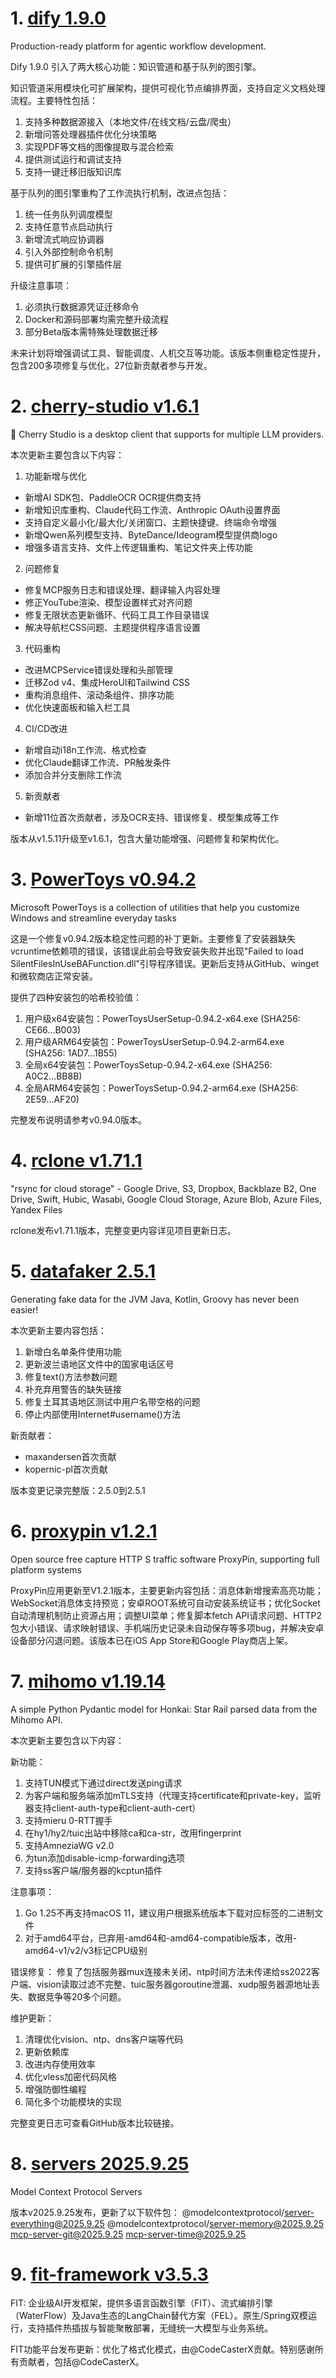 
# 1. [dify 1.9.0](https://github.com/langgenius/dify/releases/tag/1.9.0)  
Production-ready platform for agentic workflow development.

Dify 1.9.0 引入了两大核心功能：知识管道和基于队列的图引擎。

知识管道采用模块化可扩展架构，提供可视化节点编排界面，支持自定义文档处理流程。主要特性包括：
1. 支持多种数据源接入（本地文件/在线文档/云盘/爬虫）
2. 新增问答处理器插件优化分块策略
3. 实现PDF等文档的图像提取与混合检索
4. 提供测试运行和调试支持
5. 支持一键迁移旧版知识库

基于队列的图引擎重构了工作流执行机制，改进点包括：
1. 统一任务队列调度模型
2. 支持任意节点启动执行
3. 新增流式响应协调器
4. 引入外部控制命令机制
5. 提供可扩展的引擎插件层

升级注意事项：
1. 必须执行数据源凭证迁移命令
2. Docker和源码部署均需完整升级流程
3. 部分Beta版本需特殊处理数据迁移

未来计划将增强调试工具、智能调度、人机交互等功能。该版本侧重稳定性提升，包含200多项修复与优化，27位新贡献者参与开发。

# 2. [cherry-studio v1.6.1](https://github.com/CherryHQ/cherry-studio/releases/tag/v1.6.1)  
🍒 Cherry Studio is a desktop client that supports for multiple LLM providers.

本次更新主要包含以下内容：

1. 功能新增与优化
- 新增AI SDK包、PaddleOCR OCR提供商支持
- 新增知识库重构、Claude代码工作流、Anthropic OAuth设置界面
- 支持自定义最小化/最大化/关闭窗口、主题快捷键、终端命令增强
- 新增Qwen系列模型支持、ByteDance/Ideogram模型提供商logo
- 增强多语言支持、文件上传逻辑重构、笔记文件夹上传功能

2. 问题修复
- 修复MCP服务日志和错误处理、翻译输入内容处理
- 修正YouTube渲染、模型设置样式对齐问题
- 修复无限状态更新循环、代码工具工作目录错误
- 解决导航栏CSS问题、主题提供程序语言设置

3. 代码重构
- 改进MCPService错误处理和头部管理
- 迁移Zod v4、集成HeroUI和Tailwind CSS
- 重构消息组件、滚动条组件、排序功能
- 优化快速面板和输入栏工具

4. CI/CD改进
- 新增自动i18n工作流、格式检查
- 优化Claude翻译工作流、PR触发条件
- 添加合并分支删除工作流

5. 新贡献者
- 新增11位首次贡献者，涉及OCR支持、错误修复、模型集成等工作

版本从v1.5.11升级至v1.6.1，包含大量功能增强、问题修复和架构优化。

# 3. [PowerToys v0.94.2](https://github.com/microsoft/PowerToys/releases/tag/v0.94.2)  
Microsoft PowerToys is a collection of utilities that help you customize Windows and streamline everyday tasks

这是一个修复v0.94.2版本稳定性问题的补丁更新。主要修复了安装器缺失vcruntime依赖项的错误，该错误此前会导致安装失败并出现"Failed to load SilentFilesInUseBAFunction.dll"引导程序错误。更新后支持从GitHub、winget和微软商店正常安装。

提供了四种安装包的哈希校验值：
1. 用户级x64安装包：PowerToysUserSetup-0.94.2-x64.exe (SHA256: CE66...B003)
2. 用户级ARM64安装包：PowerToysUserSetup-0.94.2-arm64.exe (SHA256: 1AD7...1B55) 
3. 全局x64安装包：PowerToysSetup-0.94.2-x64.exe (SHA256: A0C2...BB8B)
4. 全局ARM64安装包：PowerToysSetup-0.94.2-arm64.exe (SHA256: 2E59...AF20)

完整发布说明请参考v0.94.0版本。

# 4. [rclone v1.71.1](https://github.com/rclone/rclone/releases/tag/v1.71.1)  
"rsync for cloud storage" - Google Drive, S3, Dropbox, Backblaze B2, One Drive, Swift, Hubic, Wasabi, Google Cloud Storage, Azure Blob, Azure Files, Yandex Files

rclone发布v1.71.1版本，完整变更内容详见项目更新日志。

# 5. [datafaker 2.5.1](https://github.com/datafaker-net/datafaker/releases/tag/2.5.1)  
Generating fake data for the JVM Java, Kotlin, Groovy has never been easier!

本次更新主要内容包括：
1. 新增白名单条件使用功能
2. 更新波兰语地区文件中的国家电话区号
3. 修复text()方法参数问题
4. 补充弃用警告的缺失链接
5. 修复土耳其语地区测试中用户名带空格的问题
6. 停止内部使用Internet#username()方法

新贡献者：
- maxandersen首次贡献
- kopernic-pl首次贡献

版本变更记录完整版：2.5.0到2.5.1

# 6. [proxypin v1.2.1](https://github.com/wanghongenpin/proxypin/releases/tag/v1.2.1)  
Open source free capture HTTP S traffic software ProxyPin, supporting full platform systems

ProxyPin应用更新至V1.2.1版本，主要更新内容包括：消息体新增搜索高亮功能；WebSocket消息体支持预览；安卓ROOT系统可自动安装系统证书；优化Socket自动清理机制防止资源占用；调整UI菜单；修复脚本fetch API请求问题、HTTP2包大小错误、请求映射错误、手机端历史记录未自动保存等多项bug，并解决安卓设备部分闪退问题。该版本已在iOS App Store和Google Play商店上架。

# 7. [mihomo v1.19.14](https://github.com/MetaCubeX/mihomo/releases/tag/v1.19.14)  
A simple Python Pydantic model for Honkai: Star Rail parsed data from the Mihomo API.

本次更新主要包含以下内容：

新功能：
1. 支持TUN模式下通过direct发送ping请求
2. 为客户端和服务端添加mTLS支持（代理支持certificate和private-key，监听器支持client-auth-type和client-auth-cert）
3. 支持mieru 0-RTT握手
4. 在hy1/hy2/tuic出站中移除ca和ca-str，改用fingerprint
5. 支持AmneziaWG v2.0
6. 为tun添加disable-icmp-forwarding选项
7. 支持ss客户端/服务器的kcptun插件

注意事项：
1. Go 1.25不再支持macOS 11，建议用户根据系统版本下载对应标签的二进制文件
2. 对于amd64平台，已弃用-amd64和-amd64-compatible版本，改用-amd64-v1/v2/v3标记CPU级别

错误修复：
修复了包括服务器mux连接未关闭、ntp时间方法未传递给ss2022客户端、vision读取过滤不完整、tuic服务器goroutine泄漏、xudp服务器源地址丢失、数据竞争等20多个问题。

维护更新：
1. 清理优化vision、ntp、dns客户端等代码
2. 更新依赖库
3. 改进内存使用效率
4. 优化vless加密代码风格
5. 增强防御性编程
6. 简化多个功能模块的实现

完整变更日志可查看GitHub版本比较链接。

# 8. [servers 2025.9.25](https://github.com/modelcontextprotocol/servers/releases/tag/2025.9.25)  
Model Context Protocol Servers

版本v2025.9.25发布，更新了以下软件包：
@modelcontextprotocol/server-everything@2025.9.25
@modelcontextprotocol/server-memory@2025.9.25
mcp-server-git@2025.9.25
mcp-server-time@2025.9.25

# 9. [fit-framework v3.5.3](https://github.com/ModelEngine-Group/fit-framework/releases/tag/v3.5.3)  
FIT: 企业级AI开发框架，提供多语言函数引擎（FIT）、流式编排引擎（WaterFlow）及Java生态的LangChain替代方案（FEL）。原生/Spring双模运行，支持插件热插拔与智能聚散部署，无缝统一大模型与业务系统。

FIT功能平台发布更新：优化了格式化模式，由@CodeCasterX贡献。特别感谢所有贡献者，包括@CodeCasterX。

